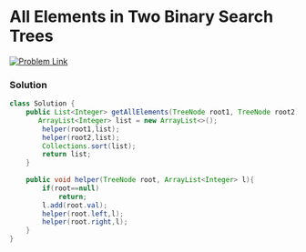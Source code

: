 # All Elements in Two Binary Search Trees

[![Problem Link](https://img.shields.io/badge/-LeetCode-FFA116?style=for-the-badge&logo=LeetCode&logoColor=black)](https://leetcode.com/problems/all-elements-in-two-binary-search-trees/)



### Solution
```java
class Solution {
    public List<Integer> getAllElements(TreeNode root1, TreeNode root2) {
       ArrayList<Integer> list = new ArrayList<>();
        helper(root1,list);
        helper(root2,list);
        Collections.sort(list);
        return list;
    }
    
    public void helper(TreeNode root, ArrayList<Integer> l){
        if(root==null)
            return;
        l.add(root.val);
        helper(root.left,l);
        helper(root.right,l);
    }
}

```


